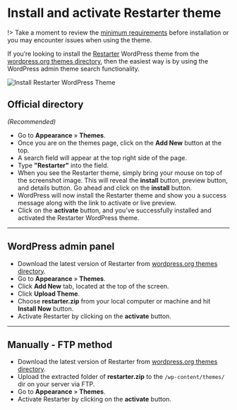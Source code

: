 # Install and activate Restarter theme

!> Take a moment to review the [minimum requirements](https://mahdiyazdani.github.io/Restarter/#/minimum-requirements) before installation or you may encounter issues when using the theme. 

If you’re looking to install the [Restarter](https://wordpress.org/themes/restarter/) WordPress theme from the [wordpress.org themes directory](https://wordpress.org/themes/), then the easiest way is by using the WordPress admin theme search functionality.

![Install Restarter WordPress Theme](img/install-restarter-wordpress-theme.png)

## Official directory 

*(Recommended)*

* Go to **Appearance** » **Themes**.
* Once you are on the themes page, click on the **Add New** button at the top.
* A search field will appear at the top right side of the page.
* Type **"Restarter"** into the field.
* When you see the Restarter theme, simply bring your mouse on top of the screenshot image. This will reveal the **install** button, preview button, and details button. Go ahead and click on the **install** button.
* WordPress will now install the Restarter theme and show you a success message along with the link to activate or live preview.
* Click on the **activate** button, and you’ve successfully installed and activated the Restarter WordPress theme.

<hr/>

## WordPress admin panel

* Download the latest version of Restarter from [wordpress.org themes directory](https://wordpress.org/themes/restarter/).
* Go to **Appearance** » **Themes**. 
* Click **Add New** tab, located at the top of the screen.
* Click **Upload Theme**.
* Choose **restarter.zip** from your local computer or machine and hit **Install Now** button.
* Activate Restarter by clicking on the **activate** button.

<hr/>

## Manually - FTP method

* Download the latest version of Restarter from [wordpress.org themes directory](https://wordpress.org/themes/restarter/).
* Upload the extracted folder of **restarter.zip** to the ```/wp-content/themes/``` dir on your server via FTP.
* Go to **Appearance** » **Themes**. 
* Activate Restarter by clicking on the **activate** button.
